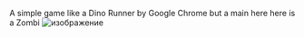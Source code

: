 A simple game like a Dino Runner by Google Chrome but a main here here is a Zombi
![изображение](https://github.com/user-attachments/assets/93cfdd22-c10f-45c8-b799-5758c1622c46)
